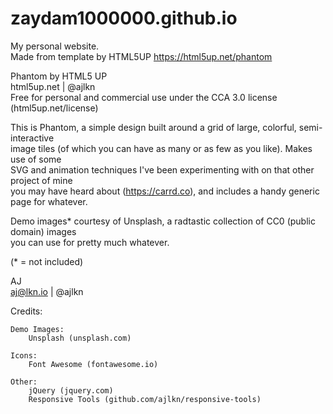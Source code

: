 # zaydam1000000.github.io
My personal website.  
Made from template by HTML5UP
https://html5up.net/phantom  

Phantom by HTML5 UP  
html5up.net | @ajlkn  
Free for personal and commercial use under the CCA 3.0 license (html5up.net/license)  
  
  
This is Phantom, a simple design built around a grid of large, colorful, semi-interactive  
image tiles (of which you can have as many or as few as you like). Makes use of some  
SVG and animation techniques I've been experimenting with on that other project of mine  
you may have heard about (https://carrd.co), and includes a handy generic page for whatever.  
  
Demo images* courtesy of Unsplash, a radtastic collection of CC0 (public domain) images  
you can use for pretty much whatever.  
  
(* = not included)  

AJ  
aj@lkn.io | @ajlkn  
  
  
Credits:  
  
	Demo Images:  
		Unsplash (unsplash.com)  
  
	Icons:  
		Font Awesome (fontawesome.io)  
  
	Other:  
		jQuery (jquery.com)  
		Responsive Tools (github.com/ajlkn/responsive-tools)  